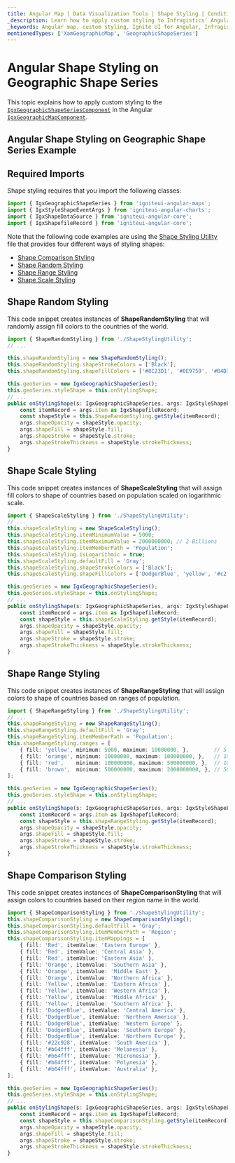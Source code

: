 ```yaml
---
title: Angular Map | Data Visualization Tools | Shape Styling | Conditional Formatting | Infragistics
_description: Learn how to apply custom styling to Infragistics' Angular map's shape series. Check out Ignite UI for Angular map tutorials!
_keywords: Angular map, custom styling, Ignite UI for Angular, Infragistics, conditional formatting, shape styling
mentionedTypes: ['XamGeographicMap', 'GeographicShapeSeries']
---
```


# Angular Shape Styling on Geographic Shape Series

This topic explains how to apply custom styling to the [`IgxGeographicShapeSeriesComponent`]({environment:dvApiBaseUrl}/products/ignite-ui-angular/api/docs/typescript/latest/classes/igxgeographicshapeseriescomponent.html) in the Angular [`IgxGeographicMapComponent`]({environment:dvApiBaseUrl}/products/ignite-ui-angular/api/docs/typescript/latest/classes/igxgeographicmapcomponent.html).

## Angular Shape Styling on Geographic Shape Series Example

<code-view style="height: 500px"
           data-demos-base-url="{environment:dvDemosBaseUrl}"
           iframe-src="{environment:dvDemosBaseUrl}/maps/geo-map-shape-styling"
           alt="Angular Shape Styling on Geographic Shape Series Example"
           github-src="maps/geo-map/map-shape-styling">
</code-view>

<div class="divider--half"></div>

## Required Imports

Shape styling requires that you import the following classes:

```ts
import { IgxGeographicShapeSeries } from 'igniteui-angular-maps';
import { IgxStyleShapeEventArgs } from 'igniteui-angular-charts';
import { IgxShapeDataSource } from 'igniteui-angular-core';
import { IgxShapefileRecord } from 'igniteui-angular-core';
```

Note that the following code examples are using the [Shape Styling Utility](geo-map-resources-shape-styling-utility.md) file that provides four different ways of styling shapes:

-   [Shape Comparison Styling](#shape-comparison-styling)
-   [Shape Random Styling](#shape-random-styling)
-   [Shape Range Styling](#shape-range-styling)
-   [Shape Scale Styling](#shape-scale-styling)

## Shape Random Styling

This code snippet creates instances of **ShapeRandomStyling** that will randomly assign fill colors to the countries of the world.

```ts
import { ShapeRandomStyling } from './ShapeStylingUtility';
// ...

this.shapeRandomStyling = new ShapeRandomStyling();
this.shapeRandomStyling.shapeStrokeColors = ['Black'];
this.shapeRandomStyling.shapeFillColors = ['#8C23D1', '#0E9759', '#B4D336', '#F2A464', '#D74545', 'DodgerBlue'];

this.geoSeries = new IgxGeographicShapeSeries();
this.geoSeries.styleShape = this.onStylingShape;
// ...
public onStylingShape(s: IgxGeographicShapeSeries, args: IgxStyleShapeEventArgs) {
    const itemRecord = args.item as IgxShapefileRecord;
    const shapeStyle = this.ShapeRandomStyling.getStyle(itemRecord);
    args.shapeOpacity = shapeStyle.opacity;
    args.shapeFill = shapeStyle.fill;
    args.shapeStroke = shapeStyle.stroke;
    args.shapeStrokeThickness = shapeStyle.strokeThickness;
}
```

## Shape Scale Styling

This code snippet creates instances of **ShapeScaleStyling** that will assign fill colors to shape of countries based on population scaled on logarithmic scale.

```ts
import { ShapeScaleStyling } from './ShapeStylingUtility';
// ...
this.shapeScaleStyling = new ShapeScaleStyling();
this.shapeScaleStyling.itemMinimumValue = 5000;
this.shapeScaleStyling.itemMaximumValue = 2000000000; // 2 Billions
this.shapeScaleStyling.itemMemberPath = 'Population';
this.shapeScaleStyling.isLogarithmic = true;
this.shapeScaleStyling.defaultFill = 'Gray';
this.shapeScaleStyling.shapeStrokeColors = ['Black'];
this.shapeScaleStyling.shapeFillColors = ['DodgerBlue', 'yellow', '#c2f542', '#e8c902', '#e8b602', '#e87902', 'brown'];

this.geoSeries = new IgxGeographicShapeSeries();
this.geoSeries.styleShape = this.onStylingShape;
// ...
public onStylingShape(s: IgxGeographicShapeSeries, args: IgxStyleShapeEventArgs) {
    const itemRecord = args.item as IgxShapefileRecord;
    const shapeStyle = this.shapeScaleStyling.getStyle(itemRecord);
    args.shapeOpacity = shapeStyle.opacity;
    args.shapeFill = shapeStyle.fill;
    args.shapeStroke = shapeStyle.stroke;
    args.shapeStrokeThickness = shapeStyle.strokeThickness;
}
```

## Shape Range Styling

This code snippet creates instances of **ShapeRangeStyling** that will assign colors to shape of countries based on ranges of population.

```ts
import { ShapeRangeStyling } from './ShapeStylingUtility';
// ...
this.shapeRangeStyling = new ShapeRangeStyling();
this.shapeRangeStyling.defaultFill = 'Gray';
this.shapeRangeStyling.itemMemberPath = 'Population';
this.shapeRangeStyling.ranges = [
    { fill: 'yellow', minimum: 5000, maximum: 10000000, },        // 5 K - 10 M
    { fill: 'orange', minimum: 10000000, maximum: 100000000, },   // 10 M - 100 M
    { fill: 'red',    minimum: 100000000, maximum: 500000000, },  // 100 M - 500 M
    { fill: 'brown',  minimum: 500000000, maximum: 2000000000, }, // 500 M - 2 B
];

this.geoSeries = new IgxGeographicShapeSeries();
this.geoSeries.styleShape = this.onStylingShape;
// ...
public onStylingShape(s: IgxGeographicShapeSeries, args: IgxStyleShapeEventArgs) {
    const itemRecord = args.item as IgxShapefileRecord;
    const shapeStyle = this.shapeRangeStyling.getStyle(itemRecord);
    args.shapeOpacity = shapeStyle.opacity;
    args.shapeFill = shapeStyle.fill;
    args.shapeStroke = shapeStyle.stroke;
    args.shapeStrokeThickness = shapeStyle.strokeThickness;
}
```

## Shape Comparison Styling

This code snippet creates instances of **ShapeComparisonStyling** that will assign colors to countries based on their region name in the world.

```ts
import { ShapeComparisonStyling } from './ShapeStylingUtility';
this.shapeComparisonStyling = new ShapeComparisonStyling();
this.shapeComparisonStyling.defaultFill = 'Gray';
this.shapeComparisonStyling.itemMemberPath = 'Region';
this.shapeComparisonStyling.itemMappings = [
    { fill: 'Red', itemValue: 'Eastern Europe' },
    { fill: 'Red', itemValue: 'Central Asia' },
    { fill: 'Red', itemValue: 'Eastern Asia' },
    { fill: 'Orange', itemValue: 'Southern Asia' },
    { fill: 'Orange', itemValue: 'Middle East' },
    { fill: 'Orange', itemValue: 'Northern Africa' },
    { fill: 'Yellow', itemValue: 'Eastern Africa' },
    { fill: 'Yellow', itemValue: 'Western Africa' },
    { fill: 'Yellow', itemValue: 'Middle Africa' },
    { fill: 'Yellow', itemValue: 'Southern Africa' },
    { fill: 'DodgerBlue', itemValue: 'Central America' },
    { fill: 'DodgerBlue', itemValue: 'Northern America' },
    { fill: 'DodgerBlue', itemValue: 'Western Europe' },
    { fill: 'DodgerBlue', itemValue: 'Southern Europe' },
    { fill: 'DodgerBlue', itemValue: 'Northern Europe' },
    { fill: '#22c928', itemValue: 'South America' },
    { fill: '#b64fff', itemValue: 'Melanesia' },
    { fill: '#b64fff', itemValue: 'Micronesia' },
    { fill: '#b64fff', itemValue: 'Polynesia' },
    { fill: '#b64fff', itemValue: 'Australia' },
];

this.geoSeries = new IgxGeographicShapeSeries();
this.geoSeries.styleShape = this.onStylingShape;
// ...
public onStylingShape(s: IgxGeographicShapeSeries, args: IgxStyleShapeEventArgs) {
    const itemRecord = args.item as IgxShapefileRecord;
    const shapeStyle = this.shapeComparisonStyling.getStyle(itemRecord);
    args.shapeOpacity = shapeStyle.opacity;
    args.shapeFill = shapeStyle.fill;
    args.shapeStroke = shapeStyle.stroke;
    args.shapeStrokeThickness = shapeStyle.strokeThickness;
}
```
